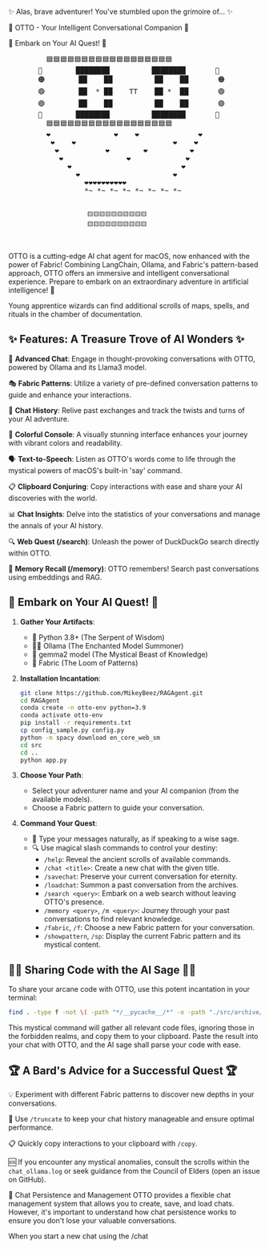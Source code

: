 ✨ Alas, brave adventurer! You've stumbled upon the grimoire of... ✨

🤖 OTTO - Your Intelligent Conversational Companion 🦜

🚀 Embark on Your AI Quest! 🚀

<p align="center">
<pre>
         🟦🟦🟦🟦🟦🟦🟦🟦🟦🟦🟦🟦🟦🟦🟦🟦🟦🟦
       🔵        ████████          ████████       🔵 
       🟠        ██    ██          ██    ██       🟠  
       🟢        ██  * ██    TT    ██ *  ██       🟢  
       🟣        ██    ██          ██    ██       🟣  
       🔴        ████████          ████████       🔴  
         🟦🟦🟦🟦🟦🟦🟦🟦🟦🟦🟦🟦🟦🟦🟦🟦🟦🟦
         ❤️               ❤️    ❤️              ❤️                
          ❤️    ❤️                       ❤️    ❤️  
           ❤️           ❤️        ❤️          ❤️
            ❤️               ❤️             ❤️  
              ❤️                          ❤️    
                ❤️                      ❤️      
                  ❤️❤️❤️❤️❤️❤️❤️❤️❤️❤️      
                  *~ *~ *~ *~ *~ *~ *~ *~


                          🟨🟨🟨🟨🟨🟨🟨🟨🟨🟨
                          🟨🟨🟨🟨🟨🟨🟨🟨🟨🟨
</pre>
</p>

OTTO is a cutting-edge AI chat agent for macOS, now enhanced with the power of Fabric! Combining LangChain, Ollama, and Fabric's pattern-based approach, OTTO offers an immersive and intelligent conversational experience. Prepare to embark on an extraordinary adventure in artificial intelligence! 🚀

Young apprentice wizards can find additional scrolls of maps, spells, and rituals in the chamber of documentation.

## ✨ Features: A Treasure Trove of AI Wonders ✨

🧠 **Advanced Chat**: Engage in thought-provoking conversations with OTTO, powered by Ollama and its Llama3 model.

🎭 **Fabric Patterns**: Utilize a variety of pre-defined conversation patterns to guide and enhance your interactions.

📜 **Chat History**: Relive past exchanges and track the twists and turns of your AI adventure.

🎨 **Colorful Console**: A visually stunning interface enhances your journey with vibrant colors and readability.

🗣️ **Text-to-Speech**: Listen as OTTO's words come to life through the mystical powers of macOS's built-in 'say' command.

📋 **Clipboard Conjuring**: Copy interactions with ease and share your AI discoveries with the world.

📊 **Chat Insights**: Delve into the statistics of your conversations and manage the annals of your AI history.

🔍 **Web Quest (/search)**: Unleash the power of DuckDuckGo search directly within OTTO.

🧠 **Memory Recall (/memory)**: OTTO remembers! Search past conversations using embeddings and RAG.

## 🚀 Embark on Your AI Quest! 🚀

1. **Gather Your Artifacts**:
   - 🐍 Python 3.8+ (The Serpent of Wisdom)
   - 🧙‍♂️ Ollama (The Enchanted Model Summoner)
   - 🦙 gemma2 model (The Mystical Beast of Knowledge)
   - 🧵 Fabric (The Loom of Patterns)

2. **Installation Incantation**:
   ```bash
   git clone https://github.com/MikeyBeez/RAGAgent.git
   cd RAGAgent
   conda create -n otto-env python=3.9
   conda activate otto-env
   pip install -r requirements.txt
   cp config_sample.py config.py
   python -m spacy download en_core_web_sm
   cd src
   cd ..
   python app.py
   ```

3. **Choose Your Path**:
   - Select your adventurer name and your AI companion (from the available models).
   - Choose a Fabric pattern to guide your conversation.

4. **Command Your Quest**:
   - 💬 Type your messages naturally, as if speaking to a wise sage.
   - 🔍 Use magical slash commands to control your destiny:
     - `/help`: Reveal the ancient scrolls of available commands.
     - `/chat <title>`: Create a new chat with the given title.
     - `/savechat`: Preserve your current conversation for eternity.
     - `/loadchat`: Summon a past conversation from the archives.
     - `/search <query>`: Embark on a web search without leaving OTTO's presence.
     - `/memory <query>`, `/m <query>`: Journey through your past conversations to find relevant knowledge.
     - `/fabric`, `/f`: Choose a new Fabric pattern for your conversation.
     - `/showpattern`, `/sp`: Display the current Fabric pattern and its mystical content.

## 🧙‍♂️ Sharing Code with the AI Sage 🧙‍♂️

To share your arcane code with OTTO, use this potent incantation in your terminal:

```bash
find . -type f -not \( -path "*/__pycache__/*" -o -path "./src/archive/*" -o -path "./src/experiments/*" -o -path "./src/tests/*" -o -name "*.db" -o -name "*.pyc" -o -name "*.json" -o -name "config*" -o -path "*/chats/*" -o -path "./memories/*" -o -name "*.log" -o -name "*pytest*" -o -path "*/.git/*" \) -exec sh -c 'if file -b --mime-type "$1" | grep -qE "^text/"; then echo "--- $1 ---"; cat "$1"; fi' _ {} \; | pbcopy
```

This mystical command will gather all relevant code files, ignoring those in the forbidden realms, and copy them to your clipboard. Paste the result into your chat with OTTO, and the AI sage shall parse your code with ease.

## 🏆 A Bard's Advice for a Successful Quest 🏆

💡 Experiment with different Fabric patterns to discover new depths in your conversations.

🔄 Use `/truncate` to keep your chat history manageable and ensure optimal performance.

📋 Quickly copy interactions to your clipboard with `/copy`.

🆘 If you encounter any mystical anomalies, consult the scrolls within the `chat_ollama.log` or seek guidance from the Council of Elders (open an issue on GitHub).

📜 Chat Persistence and Management
OTTO provides a flexible chat management system that allows you to create, save, and load chats. However, it's important to understand how chat persistence works to ensure you don't lose your valuable conversations.

When you start a new chat using the /chat <title> command, the chat is created in memory but not automatically saved.

To persist a chat and ensure it's available for future sessions, you must explicitly save it using the /savechat command.

If you exit the app without saving the current chat, the chat will be lost and cannot be recovered.

To continue a previous conversation, use the /loadchat command to select and load a saved chat.

The /listchats command displays a list of all saved chats, allowing you to choose which one to load.

Remember to save your chats frequently to avoid losing your progress!

🌟 May Your Conversations Be Ever Insightful! 🌟
